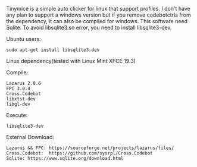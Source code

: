 Tinymice is a simple auto clicker for linux that support profiles.
I don't have any plan to support a windows version but if you remove codebotctrls from the dependency, 
it can also be compiled for windows.
This software need Sqlite. To avoid libsqlite3.so error, you need to install libsqlite3-dev.

Ubuntu users:

	sudo apt-get install libsqlite3-dev


Linux dependency(tested with Linux Mint XFCE 19.3)

Compile:

	Lazarus 2.0.6
	FPC 3.0.4
	Cross.Codebot 
	libxtst-dev
	libgl-dev
  
Execute:

	libsqlite3-dev


External Download:

	Lazarus && FPC: https://sourceforge.net/projects/lazarus/files/
	Cross.Codebot:	https://github.com/sysrpl/Cross.Codebot
	Sqlite:	https://www.sqlite.org/download.html

